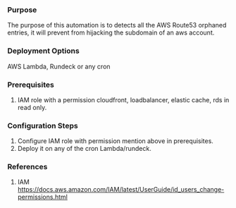 ### Purpose
 The purpose of this automation is to detects all the AWS Route53 orphaned entries, it will prevent from hijacking the subdomain of an aws account.

### Deployment Options
AWS Lambda, Rundeck or any cron

### Prerequisites
1. IAM role with a permission cloudfront, loadbalancer, elastic cache, rds in read only.

### Configuration Steps
1. Configure IAM role with permission mention above in prerequisites.
2. Deploy it on any of the cron Lambda/rundeck.



### References
1. IAM https://docs.aws.amazon.com/IAM/latest/UserGuide/id_users_change-permissions.html
